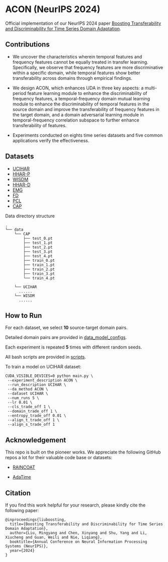 # ACON (NeurIPS 2024)
Official implementation of our NeurIPS 2024 paper [Boosting Transferability and Discriminability for Time Series Domain Adaptation](https://openreview.net/pdf?id=cIBSsXowMr).

## Contributions
- We uncover the characteristics wherein temporal features and frequency features cannot be equally treated in transfer learning. Specifically, we observe that frequency features are more discriminative within a specific domain, while temporal features show better transferability across domains through empirical findings.

- We design ACON, which enhances UDA in three key aspects: a multi-period feature learning module to enhance the discriminability of frequency features, a temporal-frequency domain mutual learning module to enhance the discriminability of temporal features in the source domain and improve the transferability of frequency features in the target domain, and a domain adversarial learning module in temporal-frequency correlation subspace to further enhance transferability of features.

- Experiments conducted on eights time series datasets and five common applications verify the effectiveness.

## Datasets
- [UCIHAR](https://researchdata.ntu.edu.sg/dataset.xhtml?persistentId=doi:10.21979/N9/0SYHTZ)
- [HHAR-P](https://researchdata.ntu.edu.sg/dataset.xhtml?persistentId=doi:10.21979/N9/OWDFXO)
- [WISDM](https://researchdata.ntu.edu.sg/dataset.xhtml?persistentId=doi:10.21979/N9/KJWE5B)
- [HHAR-D](https://woods-benchmarks.github.io/hhar.html)
- [EMG](https://github.com/microsoft/robustlearn/tree/main/diversify)
- [FD](https://researchdata.ntu.edu.sg/dataset.xhtml?persistentId=doi:10.21979/N9/PU85XN)
- [PCL](https://woods-benchmarks.github.io/pcl.html)
- [CAP](https://woods-benchmarks.github.io/cap.html)

Data directory structure
```
.
└── data
    └── CAP
        ├── test_0.pt
        ├── test_1.pt
        ├── test_2.pt
        ├── test_3.pt
        ├── test_4.pt
        ├── train_0.pt
        ├── train_1.pt
        ├── train_2.pt
        ├── train_3.pt
        └── train_4.pt
    
    └── UCIHAR
      ......
    └── WISDM
      ......
```

## How to Run
For each dataset, we select **10** source-target domain pairs. 

Detailed domain pairs are provided in [data_model_configs](https://github.com/mingyangliu1024/ACON/blob/main/configs/data_model_configs.py). 

Each experiment is repeated **5** times with different random seeds.

All bash scripts are provided in [scripts](https://github.com/mingyangliu1024/ACON/tree/main/scripts).

To train a model on UCIHAR dataset:
```
CUDA_VISIBLE_DEVICES=0 python main.py \
 --experiment_description ACON \
 --run_description UCIHAR \
 --da_method ACON \
 --dataset UCIHAR \
 --num_runs 5 \
 --lr 0.01 \
 --cls_trade_off 1 \
 --domain_trade_off 1 \
 --entropy_trade_off 0.01 \
 --align_t_trade_off 1 \
 --align_s_trade_off 1
```

## Acknowledgement
This repo is built on the pioneer works. We appreciate the following GitHub repos a lot for their valuable code base or datasets:

- [RAINCOAT](https://github.com/mims-harvard/Raincoat)

- [AdaTime](https://github.com/emadeldeen24/AdaTime)

## Citation
If you find this work helpful for your research, please kindly cite the following paper:
```
@inproceedings{liuboosting,
  title={Boosting Transferability and Discriminability for Time Series Domain Adaptation},
  author={Liu, Mingyang and Chen, Xinyang and Shu, Yang and Li, Xiucheng and Guan, Weili and Nie, Liqiang},
  booktitle={Annual Conference on Neural Information Processing Systems (NeurIPS)},
  year={2024}
}
```